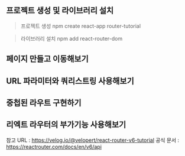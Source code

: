 ## 프로젝트 생성 및 라이브러리 설치

> 프로젝트 생성
npm create react-app router-tutorial

> 라이브러리 설치
 npm add react-router-dom

## 페이지 만들고 이동해보기

## URL 파라미터와 쿼리스트링 사용해보기

## 중첩된 라우트 구현하기

## 리엑트 라우터의 부가기능 사용해보기

참고 URL : https://velog.io/@velopert/react-router-v6-tutorial
공식 문서 : https://reactrouter.com/docs/en/v6/api
